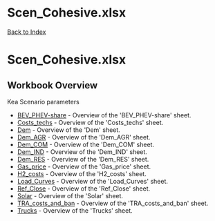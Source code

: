 # Scen_Cohesive.xlsx

[Back to Index](../../README.md)

# Scen_Cohesive.xlsx

## Workbook Overview

Kea Scenario parameters

- [BEV_PHEV-share](BEV_PHEV-share.md) - Overview of the 'BEV_PHEV-share' sheet.
- [Costs_techs](Costs_techs.md) - Overview of the 'Costs_techs' sheet.
- [Dem](Dem.md) - Overview of the 'Dem' sheet.
- [Dem_AGR](Dem_AGR.md) - Overview of the 'Dem_AGR' sheet.
- [Dem_COM](Dem_COM.md) - Overview of the 'Dem_COM' sheet.
- [Dem_IND](Dem_IND.md) - Overview of the 'Dem_IND' sheet.
- [Dem_RES](Dem_RES.md) - Overview of the 'Dem_RES' sheet.
- [Gas_price](Gas_price.md) - Overview of the 'Gas_price' sheet.
- [H2_costs](H2_costs.md) - Overview of the 'H2_costs' sheet.
- [Load_Curves](Load_Curves.md) - Overview of the 'Load_Curves' sheet.
- [Ref_Close](Ref_Close.md) - Overview of the 'Ref_Close' sheet.
- [Solar](Solar.md) - Overview of the 'Solar' sheet.
- [TRA_costs_and_ban](TRA_costs_and_ban.md) - Overview of the 'TRA_costs_and_ban' sheet.
- [Trucks](Trucks.md) - Overview of the 'Trucks' sheet.

